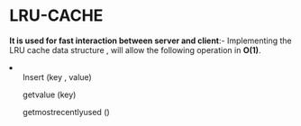 # LRU-CACHE
**It is used for fast interaction between server and client**:- Implementing the LRU cache data structure , will allow the following operation in **O(1)**.<br>
<li>
<ul>Insert (key , value) </ul>
<ul>getvalue (key) </ul>
<ul>getmostrecentlyused () </ul>
</li>
